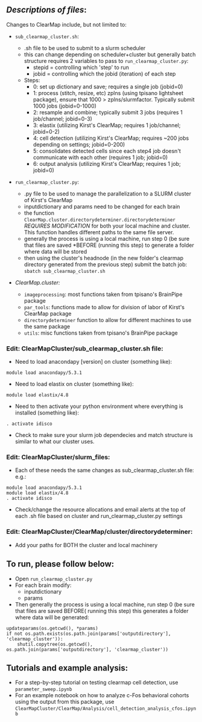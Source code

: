 ## *Descriptions of files*:
Changes to ClearMap include, but not limited to:

* `sub_clearmap_cluster.sh`:
	* .sh file to be used to submit to a slurm scheduler
	* this can change depending on scheduler+cluster but generally batch structure requires 2 variables to pass to `run_clearmap_cluster.py`:
		* stepid = controlling which 'step' to run
		* jobid = controlling which the jobid (iteration) of each step
	* Steps:
		* 0: set up dictionary and save; requires a single job (jobid=0)
		* 1: process (stitch, resize, etc) zplns (using tpisano lightsheet package), ensure that 1000 > zplns/slurmfactor. Typically submit 1000 jobs (jobid=0-1000)
		* 2: resample and combine; typically submit 3 jobs (requires 1 job/channel; jobid=0-3)
		* 3: elastix (utilizing Kirst's ClearMap; requires 1 job/channel; jobid=0-2)
		* 4: cell detection (utilizing Kirst's ClearMap; requires ~200 jobs depending on settings; jobid=0-200)
		* 5: consolidates detected cells since each step4 job doesn't communicate with each other (requires 1 job; jobid=0)
		* 6: output analysis (utilizing Kirst's ClearMap; requires 1 job; jobid=0)

* `run_clearmap_cluster.py`:
	* .py file to be used to manage the parallelization to a SLURM cluster of Kirst's ClearMap
	* inputdictionary and params need to be changed for each brain
	* the function `ClearMap.cluster.directorydeterminer.directorydeterminer` *REQUIRES MODIFICATION* for both your local machine and cluster. This function handles different paths to the same file server.
	* generally the process is using a local machine, run step 0 (be sure that files are saved *BEFORE (running this step) to generate a folder where data will be stored
	* then using the cluster's headnode (in the new folder's clearmap directory generated from the previous step) submit the batch job: `sbatch sub_clearmap_cluster.sh`

* *ClearMap.cluster:*
  * `imageprocessing`: most functions taken from tpisano's BrainPipe package
  * `par_tools`: functions made to allow for division of labor of Kirst's ClearMap package
  * `directorydeterminer` function to allow for different machines to use the same package
  * `utils`: misc functions taken from tpisano's BrainPipe package

### Edit: ClearMapCluster/sub_clearmap_cluster.sh file:
* Need to load anacondapy [version] on cluster (something like):
```
module load anacondapy/5.3.1
```
* Need to load elastix on cluster (something like):
```
module load elastix/4.8
```
* Need to then activate your python environment where everything is installed (something like):
```
. activate idisco
```
* Check to make sure your slurm job dependecies and match structure is similar to what our cluster uses.

### Edit: ClearMapCluster/slurm_files:
* Each of these needs the same changes as sub_clearmap_cluster.sh file: e.g.:

```
module load anacondapy/5.3.1
module load elastix/4.8
. activate idisco
```
* Check/change the resource allocations and email alerts at the top of each .sh file based on cluster and run_clearmap_cluster.py settings

### Edit: ClearMapCluster/ClearMap/cluster/directorydeterminer:
* Add your paths for BOTH the cluster and local machinery

## To run, please follow below:
* Open `run_clearmap_cluster.py`
* For each brain modify:
	* inputdictionary
	* params
* Then generally the process is using a local machine, run step 0 (be sure that files are saved BEFORE( running this step) this generates a folder where data will be generated:
```
updateparams(os.getcwd(), *params)
if not os.path.exists(os.path.join(params['outputdirectory'], 'clearmap_cluster')):
	shutil.copytree(os.getcwd(), os.path.join(params['outputdirectory'], 'clearmap_cluster'))
```

## Tutorials and example analysis:
* For a step-by-step tutorial on testing clearmap cell detection, use `parameter_sweep.ipynb`
* For an example notebook on how to analyze c-Fos behavioral cohorts using the output from this package, use `ClearMapCluster/ClearMap/Analysis/cell_detection_analysis_cfos.ipynb`
